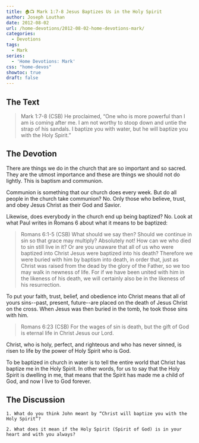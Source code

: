 ```yaml
---
title: 🏠📺 Mark 1:7-8 Jesus Baptizes Us in the Holy Spirit
author: Joseph Louthan
date: 2012-08-02
url: /home-devotions/2012-08-02-home-devotions-mark/
categories:
  - Devotions
tags:
  - Mark
series:
  - 'Home Devotions: Mark'
css: "home-devos"
showtoc: true
draft: false
---
```


## The Text

>Mark 1:7-8 (CSB) He proclaimed, “One who is more powerful than I am is coming after me. I am not worthy to stoop down and untie the strap of his sandals. I baptize you with water, but he will baptize you with the Holy Spirit.”

## The Devotion

There are things we do in the church that are so important and so sacred. They are the utmost importance and these are things we should not do lightly. This is baptism and communion.

Communion is something that our church does every week. But do all people in the church take communion? No. Only those who believe, trust, and obey Jesus Christ as their God and Savior.

Likewise, does everybody in the church end up being baptized? No. Look at what Paul writes in Romans 6 about what it means to be baptized:

>Romans 6:1-5 (CSB) What should we say then? Should we continue in sin so that grace may multiply? Absolutely not! How can we who died to sin still live in it? Or are you unaware that all of us who were baptized into Christ Jesus were baptized into his death? Therefore we were buried with him by baptism into death, in order that, just as Christ was raised from the dead by the glory of the Father, so we too may walk in newness of life. For if we have been united with him in the likeness of his death, we will certainly also be in the likeness of his resurrection.

To put your faith, trust, belief, and obedience into Christ means that all of yours sins--past, present, future--are placed on the death of Jesus Christ on the cross. When Jesus was then buried in the tomb, he took those sins with him.

>Romans 6:23 (CSB) For the wages of sin is death, but the gift of God is eternal life in Christ Jesus our Lord.

Christ, who is holy, perfect, and righteous and who has never sinned, is risen to life by the power of Holy Spirit who is God.

To be baptized in church in water is to tell the entire world that Christ has baptize me in the Holy Spirit. In other words, for us to say that the Holy Spirit is dwelling in me, that means that the Spirit has made me a child of God, and now I live to God forever.

## The Discussion

```text
1. What do you think John meant by “Christ will baptize you with the Holy Spirit”? 

2. What does it mean if the Holy Spirit (Spirit of God) is in your heart and with you always? 
```
